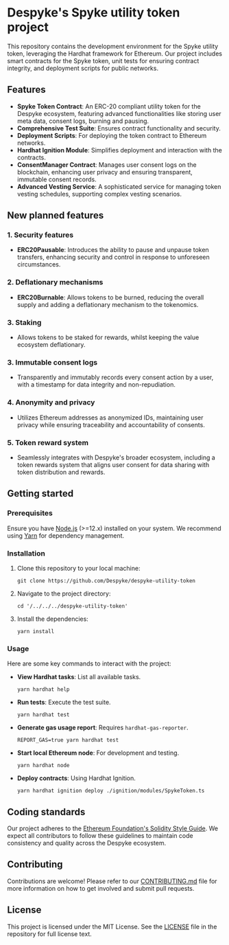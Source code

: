 # Despyke's Spyke utility token project

 This repository contains the development environment for the Spyke utility token, leveraging the Hardhat framework for Ethereum. Our project includes smart contracts for the Spyke token, unit tests for ensuring contract integrity, and deployment scripts for public networks.

## Features

- **Spyke Token Contract**: An ERC-20 compliant utility token for the Despyke ecosystem, featuring advanced functionalities like storing user meta data, consent logs, burning and pausing.
- **Comprehensive Test Suite**: Ensures contract functionality and security.
- **Deployment Scripts**: For deploying the token contract to Ethereum networks.
- **Hardhat Ignition Module**: Simplifies deployment and interaction with the contracts.
- **ConsentManager Contract**: Manages user consent logs on the blockchain, enhancing user privacy and ensuring transparent, immutable consent records.
- **Advanced Vesting Service**: A sophisticated service for managing token vesting schedules, supporting complex vesting scenarios.

## New planned features

### 1. Security features

- **ERC20Pausable**: Introduces the ability to pause and unpause token transfers, enhancing security and control in response to unforeseen circumstances.

### 2. Deflationary mechanisms
- **ERC20Burnable**: Allows tokens to be burned, reducing the overall supply and adding a deflationary mechanism to the tokenomics.

### 3. Staking 
- Allows tokens to be staked for rewards, whilst keeping the value ecosystem deflationary.

### 3. Immutable consent logs

- Transparently and immutably records every consent action by a user, with a timestamp for data integrity and non-repudiation.

### 4. Anonymity and privacy

- Utilizes Ethereum addresses as anonymized IDs, maintaining user privacy while ensuring traceability and accountability of consents.

### 5. Token reward system

- Seamlessly integrates with Despyke's broader ecosystem, including a token rewards system that aligns user consent for data sharing with token distribution and rewards.

## Getting started

### Prerequisites

Ensure you have [Node.js](https://nodejs.org/) (>=12.x) installed on your system. We recommend using [Yarn](https://yarnpkg.com/) for dependency management.

### Installation

1. Clone this repository to your local machine:

    ```shell
    git clone https://github.com/Despyke/despyke-utility-token
    ```

2. Navigate to the project directory:

    ```shell
    cd '/../../../despyke-utility-token'
    ```

3. Install the dependencies:

    ```shell
    yarn install
    ```

### Usage

Here are some key commands to interact with the project:

- **View Hardhat tasks**: List all available tasks.

    ```shell
    yarn hardhat help
    ```

- **Run tests**: Execute the test suite.

    ```shell
    yarn hardhat test
    ```

- **Generate gas usage report**: Requires `hardhat-gas-reporter`.

    ```shell
    REPORT_GAS=true yarn hardhat test
    ```

- **Start local Ethereum node**: For development and testing.

    ```shell
    yarn hardhat node
    ```

- **Deploy contracts**: Using Hardhat Ignition.

    ```shell
    yarn hardhat ignition deploy ./ignition/modules/SpykeToken.ts
    ```

## Coding standards

Our project adheres to the [Ethereum Foundation's Solidity Style Guide](https://docs.soliditylang.org/en/v0.8.11/style-guide.html). We expect all contributors to follow these guidelines to maintain code consistency and quality across the Despyke ecosystem.

## Contributing

Contributions are welcome! Please refer to our [CONTRIBUTING.md](CONTRIBUTING.md) file for more information on how to get involved and submit pull requests.

## License

This project is licensed under the MIT License. See the [LICENSE](LICENSE) file in the repository for full license text.
